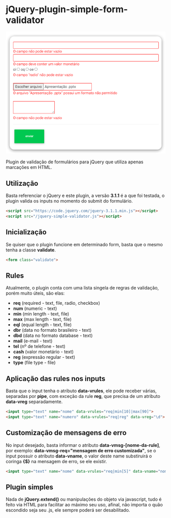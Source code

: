 # jQuery-plugin-simple-form-validator

![Screenshot](form.png)

Plugin de validação de formulários para jQuery que utiliza apenas marcações em HTML.

## Utilização
Basta referenciar o jQuery e este plugin, a versão **3.1.1** é a que foi testada, o plugin valida os inputs no momento do submit do formulário.
```html
<script src="https://code.jquery.com/jquery-3.1.1.min.js"></script>
<script src="/jquery-simple-validator.js"></script>
```

## Inicialização
Se quiser que o plugin funcione em determinado form, basta que o mesmo tenha a classe **validate**.
```html
<form class="validate">
```

## Rules
Atualmente, o plugin conta com uma lista singela de regras de validação, porém muito úteis, são elas:
* **req** (required - text, file, radio, checkbox)
* **num** (numeric - text)
* **min** (min length - text, file)
* **max** (max length - text, file)
* **eql** (equal length - text, file)
* **dbr** (data no formato brasileiro - text)
* **dbd** (data no formato database - text)
* **mail** (e-mail - text)
* **tel** (nº de telefone - text)
* **cash** (valor monetário - text)
* **reg** (expressão regular - text)
* **type** (file type - file)

## Aplicação das rules nos inputs
Basta que o input tenha o atributo **data-vrules**, ele pode receber várias, separadas por **pipe**, com exceção da rule **reg**, que precisa de um atributo **data-vreg** separadamente.
```html
<input type="text" name="nome" data-vrules="req|min[10]|max[90]">
<input type="text" name="numero" data-vrules="req|reg" data-vreg="\d">
```

## Customização de mensagens de erro
No input desejado, basta informar o atributo **data-vmsg-[nome-da-rule]**, por exemplo: **data-vmsg-req="mensagem de erro customizada"**, se o input possuir o atributo **data-vname**, o valor deste name substiruirá o coringa **{$}** na mensagem de erro, se ele existir.
```html
<input type="text" name="nome" data-vrules="req|min[5]" data-vname="nome de usuário" data-vmsg-req="O campo {$} é obrigatório">
```

## Plugin simples
Nada de **jQuery.extend()** ou manipulações do objeto via javascript, tudo é feito via HTML para facilitar ao máximo seu uso, afinal, não importa o quão escondido seja seu .js, ele sempre poderá ser desabilitado.
